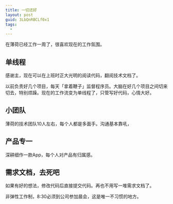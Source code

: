 ```yaml
---
title: 一切还好
layout: post
guid: 3LbQnRBCLf0x1
tags:
  - 
---
```


在薄荷已经工作一周了，很喜欢现在的工作氛围。

## 单线程

感谢主，现在可以在上班时正大光明的阅读代码，翻阅技术文档了。

以前负责好几个项目，每天「拿着鞭子」监督程序员。大脑在好几个项目之间切来切去，特别烦躁。现在的工作流变为单线程了，只管写好代码，心情大好。


## 小团队

薄荷的技术团队10人左右，每个人都是多面手。沟通基本靠吼，

## 产品专一

深耕细作一款App，每个人对产品有归属感。


## 需求文档，去死吧

如果有好的想法，修改代码后直接提交代码。再也不用写一堆需求文档了。


非弹性工作制，8:30必须到公司参加晨会，这是唯一不习惯的地方。






